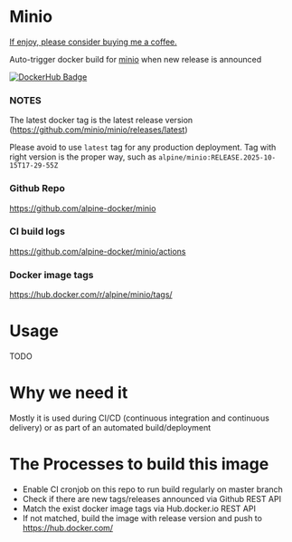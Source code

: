 # Minio

[If enjoy, please consider buying me a coffee.](https://www.buymeacoffee.com/ozbillwang)

Auto-trigger docker build for [minio](https://github.com/minio/minio) when new release is announced

[![DockerHub Badge](http://dockeri.co/image/alpine/minio)](https://hub.docker.com/r/alpine/minio/)

### NOTES

The latest docker tag is the latest release version (https://github.com/minio/minio/releases/latest)

Please avoid to use `latest` tag for any production deployment. Tag with right version is the proper way, such as `alpine/minio:RELEASE.2025-10-15T17-29-55Z`

### Github Repo

https://github.com/alpine-docker/minio

### CI build logs

https://github.com/alpine-docker/minio/actions

### Docker image tags

https://hub.docker.com/r/alpine/minio/tags/

# Usage

TODO

# Why we need it

Mostly it is used during CI/CD (continuous integration and continuous delivery) or as part of an automated build/deployment

# The Processes to build this image

* Enable CI cronjob on this repo to run build regularly on master branch
* Check if there are new tags/releases announced via Github REST API
* Match the exist docker image tags via Hub.docker.io REST API
* If not matched, build the image with release version and push to https://hub.docker.com/
